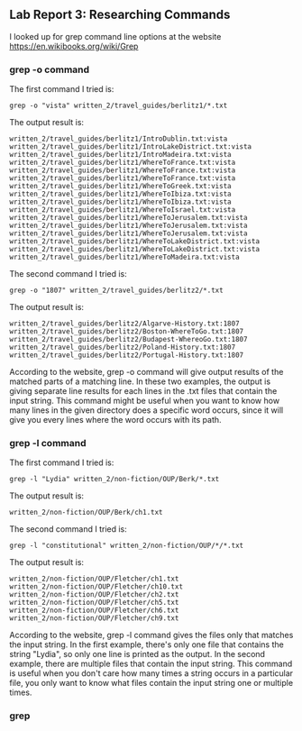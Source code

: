 ## Lab Report 3: Researching Commands
I looked up for grep command line options at the website https://en.wikibooks.org/wiki/Grep
### grep -o command
The first command I tried is:        
```
grep -o "vista" written_2/travel_guides/berlitz1/*.txt 
```         
The output result is:         
```
written_2/travel_guides/berlitz1/IntroDublin.txt:vista
written_2/travel_guides/berlitz1/IntroLakeDistrict.txt:vista
written_2/travel_guides/berlitz1/IntroMadeira.txt:vista
written_2/travel_guides/berlitz1/WhereToFrance.txt:vista
written_2/travel_guides/berlitz1/WhereToFrance.txt:vista
written_2/travel_guides/berlitz1/WhereToFrance.txt:vista
written_2/travel_guides/berlitz1/WhereToGreek.txt:vista
written_2/travel_guides/berlitz1/WhereToIbiza.txt:vista
written_2/travel_guides/berlitz1/WhereToIbiza.txt:vista
written_2/travel_guides/berlitz1/WhereToIsrael.txt:vista
written_2/travel_guides/berlitz1/WhereToJerusalem.txt:vista
written_2/travel_guides/berlitz1/WhereToJerusalem.txt:vista
written_2/travel_guides/berlitz1/WhereToJerusalem.txt:vista
written_2/travel_guides/berlitz1/WhereToLakeDistrict.txt:vista
written_2/travel_guides/berlitz1/WhereToLakeDistrict.txt:vista
written_2/travel_guides/berlitz1/WhereToMadeira.txt:vista
```                  
The second command I tried is:       
```
grep -o "1807" written_2/travel_guides/berlitz2/*.txt
```       
The output result is:
```
written_2/travel_guides/berlitz2/Algarve-History.txt:1807
written_2/travel_guides/berlitz2/Boston-WhereToGo.txt:1807
written_2/travel_guides/berlitz2/Budapest-WhereoGo.txt:1807
written_2/travel_guides/berlitz2/Poland-History.txt:1807
written_2/travel_guides/berlitz2/Portugal-History.txt:1807
```            
According to the website, grep -o command will give output results of the matched parts of a matching line. In these two examples, the output is giving separate line results for each lines in the .txt files that contain the input string. This command might be useful when you want to know how many lines in the given directory does a specific word occurs, since it will give you every lines where the word occurs with its path.             
### grep -l command
The first command I tried is:        
```
grep -l "Lydia" written_2/non-fiction/OUP/Berk/*.txt
```         
The output result is:       
```
written_2/non-fiction/OUP/Berk/ch1.txt
```        
The second command I tried is:      
```
grep -l "constitutional" written_2/non-fiction/OUP/*/*.txt
```
The output result is:      
```
written_2/non-fiction/OUP/Fletcher/ch1.txt
written_2/non-fiction/OUP/Fletcher/ch10.txt
written_2/non-fiction/OUP/Fletcher/ch2.txt
written_2/non-fiction/OUP/Fletcher/ch5.txt
written_2/non-fiction/OUP/Fletcher/ch6.txt
written_2/non-fiction/OUP/Fletcher/ch9.txt
```        
According to the website, grep -l command gives the files only that matches the input string. In the first example, there's only one file that contains the string "Lydia", so only one line is printed as the output. In the second example, there are multiple files that contain the input string. This command is useful when you don't care how many times a string occurs in a particular file, you only want to know what files contain the input string one or multiple times.           
### grep 


